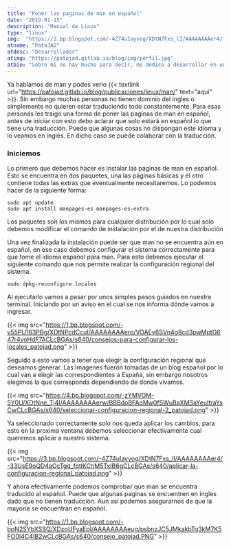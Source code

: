 ```yaml
---
title: "Poner las paginas de man en español"
date: "2019-01-15"
description: "Manual de Linux"
type: "linux"
img:  "https://3.bp.blogspot.com/-4Z74uIayvog/XDtN7Fxs_lI/AAAAAAAAer4/-33UsE9oQD4aOcTgq_fqtIKChM5TxIB6gCLcBGAs/s640/aplicar-la-configuracion-regional_patojad.png"
atname: "PatoJAD"
atdesc: "Desarrollador"
atimg: "https://patojad.gitlab.io/blog/img/perfil.jpg"
atbio: "Sobre mi no hay mucho para decir, me dedico a desarrollar en una empresa de telecomunicaciones, utilizo linux desde el 2012 y hace años que es mi sistema operativo main. Soy una persona que busca crecer profesionalmente sin dejar de divertirse y hacer lo que me gusta. Siempre digo que cuando un proyecto sale es importate agradecer, por lo cual les recomiendo a todos leer la seccion Agreadecimientos en la cual me tome un tiempito para poder agradecer a todos y cada uno de los que hicieron posible todo esto."
---
```


Ya hablamos de man y podes verlo {{< textlink url="https://patojad.gitlab.io/blog/publicaciones/linux/man/" text="aquí" >}}. Sin embargo muchas personas no tienen dominio del ingles o simplemente no quieren estar traduciendo todo constantemente. Para esas personas les traigo una forma de poner las paginas de man en español, antes de iniciar con esto debo aclarar que solo estará en español lo que tiene una traducción. Puede que algunas cosas no dispongan este idioma y lo veamos en inglés. En dicho caso se puede colaborar con la traducción.

### Iniciemos

Lo primero que debemos hacer es instalar las páginas de man en español. Esto se encuentra en dos paquetes, una las páginas básicas y el otro contiene todas las extras que eventualmente necesitaremos. Lo podemos hacer de la siguiente forma:

    sudo apt update
    sudo apt install manpages-es manpages-es-extra



Los paquetes son los mismos para cualquier distribución por lo cual solo debemos modificar el comando de instalación por el de nuestra distribución

Una vez finalizada la instalación puede ser que man no se encuentra aún en español, en ese caso debemos configurar el sistema correctamente para que tome el idioma español para man. Para esto debemos ejecutar el siguiente comando que nos permite realizar la configuración regional del sistema.

    sudo dpkg-reconfigure locales

Al ejecutarlo vamos a pasar por unos simples pasos guiados en nuestra terminal. Iniciando por un aviso en el cual se nos informa dónde vamos a ingresar.

{{< img src="https://1.bp.blogspot.com/-v55PU163PBg/XDtNPcdCcuI/AAAAAAAAero/VOAEy6SVn4g8cd3pwMptG647r4voHdF7ACLcBGAs/s640/consejos-para-configurar-los-locales_patojad.png" >}}

Seguido a esto vamos a tener que elegir la configuración regional que deseamos generar. Las imagenes fueron tomadas de un blog español por lo cual van a elegir las correspondientes a España, sin embargo nosotros elegimos la que corresponda dependiendo de donde vivamos.

{{< img src="https://4.bp.blogspot.com/-zYMVOM-5Y0U/XDtNne_Tj4I/AAAAAAAAerw/BBBdpBFAoMw0fSWuBaXMSaYeuItraYsCwCLcBGAs/s640/seleccionar-configuracion-regional-2_patojad.png" >}}

Ya seleccionado correctamente solo nos queda aplicar los cambios, para esto en la proxima ventana debemos seleccionar efectivamente cual queremos aplicar a nuestro sistema.

{{< img src="https://3.bp.blogspot.com/-4Z74uIayvog/XDtN7Fxs_lI/AAAAAAAAer4/-33UsE9oQD4aOcTgq_fqtIKChM5TxIB6gCLcBGAs/s640/aplicar-la-configuracion-regional_patojad.png" >}}

Y ahora efectivamente podemos comprobar que man se encuentra traducido al español. Puede que algunas paginas se encuentren en ingles dado que no tienen traducción. Aun así podemos asegurarnos de que la mayoría se encuentran en español.

{{< img src="https://1.bp.blogspot.com/-bpN2SYbXSSQ/XDzpUFyaEpI/AAAAAAAAeug/psbnzJC5JMkakbTg3kM7K5FO0I4C4IB2wCLcBGAs/s640/consejo_patojad.PNG" >}}
